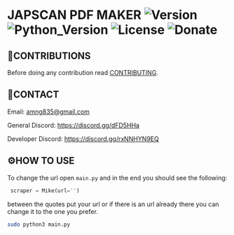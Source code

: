 # JAPSCAN PDF MAKER ![Version](https://img.shields.io/badge/Version-v0.0.1-orange?style=flat-square&url=https://github.com/DEADSEC-SECURITY/CODEX/blob/master/ChangeLog.md) ![Python_Version](https://img.shields.io/badge/Python-3.7%2B-blue?style=flat-square) ![License](https://img.shields.io/badge/License-MIT-red?style=flat-square) ![Donate](https://img.shields.io/badge/Donate-Crypto-yellow?style=flat-square)

## 📝CONTRIBUTIONS

Before doing any contribution read <a href="https://github.com/DEADSEC-SECURITY/japscan_pdf_maker/blob/master/CONTRIBUTING.md">CONTRIBUTING</a>.

## 📧CONTACT

Email: amng835@gmail.com

General Discord: https://discord.gg/dFD5HHa

Developer Discord: https://discord.gg/rxNNHYN9EQ

## ⚙️HOW TO USE

To change the url open `main.py` and in the end you should see the following:
```python
 scraper = Mike(url='')
```
between the quotes put your url or if there is an url already there you can change it to the one you prefer.

```bash
sudo python3 main.py
```
